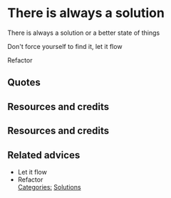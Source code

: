# There is always a solution

There is always a solution or a better state of things

Don't force yourself to find it, let it flow

Refactor

## Quotes

## Resources and credits

## Resources and credits

## Related advices

- Let it flow
- Refactor
<br/>[Categories:](../Categories/index.md) [Solutions](../Categories/Solutions.md)